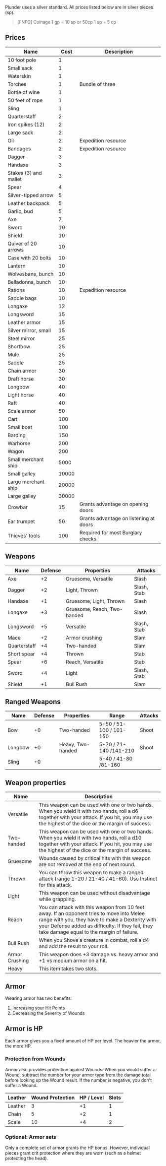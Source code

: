 Plunder uses a silver standard. All prices listed below are in silver pieces (sp).


> [!INFO] Coinage
> 1 gp = 10 sp or 50cp 
> 1 sp = 5 cp

## Prices
| Name | Cost | Description |
| ---- | ---- | ---- |
| 10 foot pole | 1 |  |
| Small sack | 1 |  |
| Waterskin | 1 |  |
| Torches | 1 | Bundle of three |
| Bottle of wine | 1 |  |
| 50 feet of rope | 1 |  |
| Sling | 1 |  |
| Quarterstaff | 2 |  |
| Iron spikes (12) | 2 |  |
| Large sack | 2 |  |
| Oil | 2 | Expedition resource |
| Bandages | 2 | Expedition resource |
| Dagger | 3 |  |
| Handaxe | 3 |  |
| Stakes (3) and mallet | 3 |  |
| Spear | 4 |  |
| Silver-tipped arrow | 5 |  |
| Leather backpack | 5 |  |
| Garlic, bud | 5 |  |
| Axe | 7 |  |
| Sword | 10 |  |
| Shield | 10 |  |
| Quiver of 20 arrows | 10 |  |
| Case with 20 bolts | 10 |  |
| Lantern | 10 |  |
| Wolvesbane, bunch | 10 |  |
| Belladonna, bunch | 10 |  |
| Rations | 10 | Expedition resource |
| Saddle bags | 10 |  |
| Longaxe | 12 |  |
| Longsword | 15 |  |
| Leather armor | 15 |  |
| Silver mirror, small | 15 |  |
| Steel mirror | 25 |  |
| Shortbow | 25 |  |
| Mule | 25 |  |
| Saddle | 25 |  |
| Chain armor | 30 |  |
| Draft horse | 30 |  |
| Longbow | 40 |  |
| Light horse | 40 |  |
| Raft | 40 |  |
| Scale armor | 50 |  |
| Cart | 100 |  |
| Small boat | 100 |  |
| Barding | 150 |  |
| Warhorse | 200 |  |
| Wagon | 200 |  |
| Small merchant ship | 5000 |  |
| Small galley | 10000 |  |
| Large merchant ship | 20000 |  |
| Large galley | 30000 |  |
| Crowbar | 15 | Grants advantage on opening doors |
| Ear trumpet | 50 | Grants advantage on listening at doors |
| Thieves' tools | 100 | Required for most Burglary checks |
## Weapons
| Name | Defense | Properties | Attacks |
| ---- | ---- | ---- | ---- |
| Axe | +2 | Gruesome, Versatile | Slash |
| Dagger | +2 | Light, Thrown | Slash, Stab |
| Handaxe | +1 | Gruesome, Light, Thrown | Slash |
| Longaxe | +3 | Gruesome, Reach, Two-handed | Slash |
| Longsword | +5 | Versatile | Slash, Stab |
| Mace | +2 | Armor crushing | Slam |
| Quarterstaff | +4 | Two-handed | Slam |
| Short spear | +4 | Thrown | Stab |
| Spear | +6 | Reach, Versatile | Stab |
| Sword | +4 | Light | Slash, Stab |
| Shield | +1 | Bull Rush | Slam |

## Ranged Weapons
| Name | Defense | Properties | Range | Attacks |
| ---- | ---- | ---- | ---- | ---- |
| Bow | +0 | Two-handed | 5-50 / 51-100 / 101-150 | Shoot |
| Longbow | +0 | Heavy, Two-handed | 5-70 / 71-140 /141-210 | Shoot |
| Sling | +0 |  | 5-40 / 41-80 /81-160 |  |

## Weapon properties
| Name | Description |
| ---- | ---- |
| Versatile | This weapon can be used with one or two hands. When you wield it with two hands, roll a d6 together with your attack. If you hit, you may use the highest of the dice or the margin of success. |
| Two-handed | This weapon can be used with one or two hands. When you wield it with two hands, roll a d10 together with your attack. If you hit, you may use the highest of the dice or the margin of success. |
| Gruesome | Wounds caused by critical hits with this weapon are not removed at the end of next round. |
| Thrown | You can throw this weapon to make a ranged attack (range 1-20 / 21-40 / 41-60). Use Instinct for this attack. |
| Light | This weapon can be used without disadvantage while grappling. |
| Reach | You can attack with this weapon from 10 feet away. If an opponent tries to move into Melee range with you, they have to make a Dexterity with your Defense added as difficulty. If they fail, they take damage equal to the margin of failure. |
| Bull Rush | When you Shove a creature in combat, roll a d4 and add the result to your roll. |
| Armor Crushing | This weapon does +3 damage vs. heavy armor and +1 vs medium armor on a hit. |
| Heavy | This item takes two slots. |

## Armor
Wearing armor has two benefits:

1. Increasing your Hit Points
2. Decreasing the Severity of Wounds

## Armor is HP
Each armor gives you a fixed amount of HP per level. The heavier the armor, the more HP.

### Protection from Wounds
Armor also provides protection against Wounds. When you would suffer a Wound, subtract the number for your armor type from the damage total before looking up the Wound result. If the number is negative, you don't suffer a Wound.

| Leather | Wound Protection | HP / Level | Slots |
| ---- | ---- | ---- | ---- |
| Leather | 3 | +1 | 1 |
| Chain | 5 | +2 | 1 |
| Scale | 10 | +4 | 2 |
### Optional: Armor sets
Only a complete set of armor grants the HP bonus. However, individual pieces grant crit protection where they are worn (such as a helmet protecting the head).